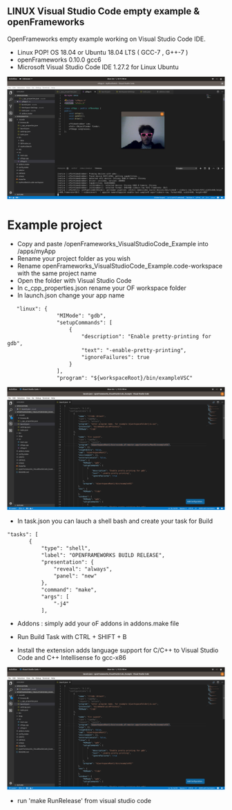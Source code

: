 ## LINUX Visual Studio Code empty example & openFrameworks

OpenFrameworks empty example working on Visual Studio Code IDE.
- Linux POP! OS 18.04 or Ubuntu 18.04 LTS ( GCC-7 , G++-7 )
- openFrameworks 0.10.0 gcc6
- Microsoft Visual Studio Code IDE 1.27.2 for Linux Ubuntu

![Image](/imgs/1.png)

# Example project

 * Copy and paste /openFrameworks_VisualStudioCode_Example into /apps/myApp
 * Rename your project folder as you wish
 * Rename openFrameworks_VisualStudioCode_Example.code-workspace with the same project name
 * Open the folder with Visual Studio Code 
 * In c_cpp_properties.json rename your OF workspace folder
 * In launch.json change your app name 
 
```
   "linux": {
                "MIMode": "gdb",
                "setupCommands": [
                    {
                        "description": "Enable pretty-printing for gdb",
                        "text": "-enable-pretty-printing",
                        "ignoreFailures": true
                    }
                ],
                "program": "${workspaceRoot}/bin/exampleVSC"
```

 ![Image](/imgs/3.png)
 
 * In task.json you can lauch a shell bash and create your task for Build 
 
 ```
 "tasks": [
        {
            "type": "shell",
            "label": "OPENFRAMEWORKS BUILD RELEASE",
            "presentation": {
                "reveal": "always",
                "panel": "new"
            },
            "command": "make",
            "args": [
                "-j4"
            ],
 ```
 * Addons : simply add your oF addons in addons.make file
 
 * Run Build Task with CTRL + SHIFT + B 
 
 * Install the extension adds language support for C/C++ to Visual Studio Code and C++ Intellisense fo gcc-x86

![Image](/imgs/3.png)

* run 'make RunRelease' from visual studio code 
 
 


 


